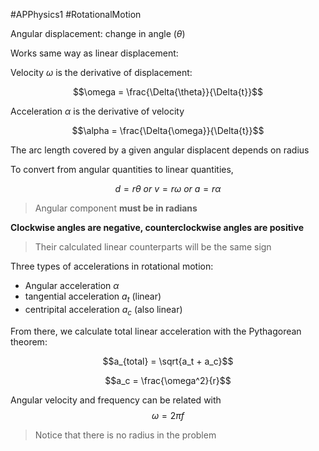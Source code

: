 #APPhysics1 #RotationalMotion

Angular displacement: change in angle ($\theta$)

Works same way as linear displacement:

Velocity $\omega$ is the derivative of displacement:

$$\omega = \frac{\Delta{\theta}}{\Delta{t}}$$

Acceleration $\alpha$ is the derivative of velocity

$$\alpha = \frac{\Delta{\omega}}{\Delta{t}}$$

The arc length covered by a given angular displacent depends on radius

To convert from angular quantities to linear quantities, 

$$d = r\theta \ or \ v = r\omega \ or \ a = r \alpha$$

> Angular component **must be in radians**

**Clockwise angles are negative, counterclockwise angles are positive**
> Their calculated linear counterparts will be the same sign

Three types of accelerations in rotational motion:

- Angular acceleration $\alpha$
- tangential acceleration $a_t$ (linear)
- centripital acceleration $a_c$ (also linear)

From there, we calculate total linear acceleration with the Pythagorean theorem:

$$a_{total} = \sqrt{a_t + a_c}$$

$$a_c = \frac{\omega^2}{r}$$

Angular velocity and frequency can be related with 
$$\omega = 2\pi f$$
> Notice that there is no radius in the problem